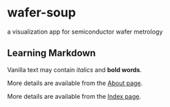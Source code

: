 # wafer-soup
a visualization app for semiconductor wafer metrology

## Learning Markdown

Vanilla text may contain *italics* and **bold words**.

More details are available from the [About page](about).

More details are available from the [Index page](index).
